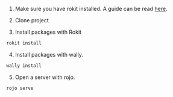 1. Make sure you have rokit installed. A guide can be read [here](https://github.com/rojo-rbx/rokit).

2. Clone project

3. Install packages with Rokit
```bash
rokit install
```

4. Install packages with wally.
```bash
wally install
```

5. Open a server with rojo.
```bash
rojo serve
```
